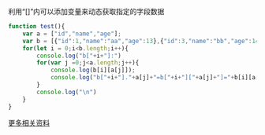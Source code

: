 利用“[]”内可以添加变量来动态获取指定的字段数据  

```js
function test(){
	var a = ["id","name","age"];
    var b = [{"id":1,"name":"aa","age":13},{"id":3,"name":"bb","age":14},{"id":3,"name":"cc,"age":15}]
    for(let i = 0;i<b.length;i++){
        console.log("b["+i+"]:")
        for(var j =0;j<a.length;j++){
            console.log(b[i][a[j]]);
            console.log("b["+i+"]."+a[j]+"=b["+i+"]["+a[j]+"]="+b[i][a[j]]);
        }
        console.log("\n")
    }
}
```
[更多相关资料](https://blog.csdn.net/qq_25598453/article/details/86605423)  
